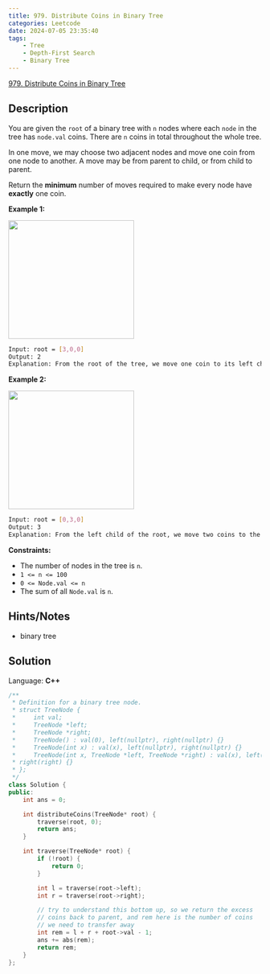 ```yaml
---
title: 979. Distribute Coins in Binary Tree
categories: Leetcode
date: 2024-07-05 23:35:40
tags:
    - Tree
    - Depth-First Search
    - Binary Tree
---
```


[979. Distribute Coins in Binary Tree](https://leetcode.com/problems/distribute-coins-in-binary-tree/description/)

## Description

You are given the `root` of a binary tree with `n` nodes where each `node` in the tree has `node.val` coins. There are `n` coins in total throughout the whole tree.

In one move, we may choose two adjacent nodes and move one coin from one node to another. A move may be from parent to child, or from child to parent.

Return the **minimum** number of moves required to make every node have **exactly** one coin.

**Example 1:**

<img alt="" src="https://assets.leetcode.com/uploads/2019/01/18/tree1.png" style="width: 250px; height: 236px;">

```bash
Input: root = [3,0,0]
Output: 2
Explanation: From the root of the tree, we move one coin to its left child, and one coin to its right child.
```

**Example 2:**

<img alt="" src="https://assets.leetcode.com/uploads/2019/01/18/tree2.png" style="width: 250px; height: 236px;">

```bash
Input: root = [0,3,0]
Output: 3
Explanation: From the left child of the root, we move two coins to the root [taking two moves]. Then, we move one coin from the root of the tree to the right child.
```

**Constraints:**

- The number of nodes in the tree is `n`.
- `1 <= n <= 100`
- `0 <= Node.val <= n`
- The sum of all `Node.val` is `n`.

## Hints/Notes

- binary tree

## Solution

Language: **C++**

```C++
/**
 * Definition for a binary tree node.
 * struct TreeNode {
 *     int val;
 *     TreeNode *left;
 *     TreeNode *right;
 *     TreeNode() : val(0), left(nullptr), right(nullptr) {}
 *     TreeNode(int x) : val(x), left(nullptr), right(nullptr) {}
 *     TreeNode(int x, TreeNode *left, TreeNode *right) : val(x), left(left),
 * right(right) {}
 * };
 */
class Solution {
public:
    int ans = 0;

    int distributeCoins(TreeNode* root) {
        traverse(root, 0);
        return ans;
    }

    int traverse(TreeNode* root) {
        if (!root) {
            return 0;
        }

        int l = traverse(root->left);
        int r = traverse(root->right);

        // try to understand this bottom up, so we return the excess
        // coins back to parent, and rem here is the number of coins
        // we need to transfer away
        int rem = l + r + root->val - 1;
        ans += abs(rem);
        return rem;
    }
};
```
